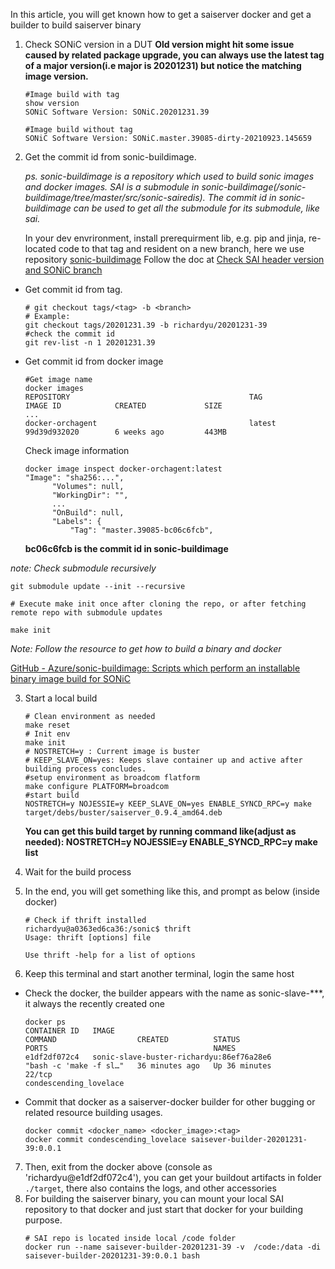 In this article, you will get known how to get a saiserver docker and get a builder to build saiserver binary

1. Check SONiC version in a DUT
**Old version might hit some issue caused by related package upgrade, you can always use the latest tag of a major version(i.e major is 20201231) but notice the matching image version.**
   ```
   #Image build with tag
   show version
   SONiC Software Version: SONiC.20201231.39
   ```
   ```
   #Image build without tag
   SONiC Software Version: SONiC.master.39085-dirty-20210923.145659
   ```
2.  Get the commit id from sonic-buildimage.

      *ps. sonic-buildimage is a repository which used to build sonic images and docker images. SAI is a submodule in sonic-buildimage(/sonic-buildimage/tree/master/src/sonic-sairedis). The commit id in sonic-buildimage can be used to get all the submodule for its submodule, like sai.*

      In your dev envrironment, install prerequirment lib, e.g. pip and jinja, re-located code to that tag and resident on a new branch, 
      here we use repository [sonic-buildimage](https://github.com/Azure/sonic-buildimage)
      Follow the doc at [Check SAI header version and SONiC branch](https://github.com/Azure/sonic-mgmt/blob/master/docs/testbed/sai_quality/CheckSAIHeaderVersionAndSONiCBranch.md)

   - Get commit id from tag.

      ```	
      # git checkout tags/<tag> -b <branch>
      # Example:
      git checkout tags/20201231.39 -b richardyu/20201231-39
      #check the commit id
      git rev-list -n 1 20201231.39
      ```
   - Get commit id from docker image
      ```
      #Get image name
      docker images
      REPOSITORY                                        TAG                                  IMAGE ID            CREATED             SIZE   
      ...   
      docker-orchagent                                  latest                               99d39d932020        6 weeks ago         443MB
      ```
      Check image information
      ```
      docker image inspect docker-orchagent:latest
      "Image": "sha256:...",
            "Volumes": null,
            "WorkingDir": "",
            ...
            "OnBuild": null,
            "Labels": {
                "Tag": "master.39085-bc06c6fcb",

      ```
      **bc06c6fcb is the commit id in sonic-buildimage** 

   *note: Check submodule recursively*
   ```
   git submodule update --init --recursive

   # Execute make init once after cloning the repo, or after fetching remote repo with submodule updates

   make init
   ```
   *Note: Follow the resource to get how to build a binary and docker*

   [GitHub - Azure/sonic-buildimage: Scripts which perform an installable binary image build for SONiC](https://github.com/Azure/sonic-buildimage)

3. Start a local build
   ```
   # Clean environment as needed
   make reset
   # Init env
   make init
   # NOSTRETCH=y : Current image is buster
   # KEEP_SLAVE_ON=yes: Keeps slave container up and active after building process concludes.
   #setup environment as broadcom flatform
   make configure PLATFORM=broadcom
   #start build
   NOSTRETCH=y NOJESSIE=y KEEP_SLAVE_ON=yes ENABLE_SYNCD_RPC=y make target/debs/buster/saiserver_0.9.4_amd64.deb
   ```
   **You can get this build target by running command like(adjust as needed): NOSTRETCH=y NOJESSIE=y ENABLE_SYNCD_RPC=y make list**


4. Wait for the build process 
5. In the end, you will get something like this, and prompt as below (inside docker)
   ```
   # Check if thrift installed
   richardyu@a0363ed6ca36:/sonic$ thrift
   Usage: thrift [options] file

   Use thrift -help for a list of options
   ```
6. Keep this terminal and start another terminal, login the same host
 - Check the docker, the builder appears with the name as sonic-slave-***, it always the recently created one
   ```
   docker ps
   CONTAINER ID   IMAGE                                                 COMMAND                  CREATED          STATUS          
   PORTS                                     NAMES
   e1df2df072c4   sonic-slave-buster-richardyu:86ef76a28e6              "bash -c 'make -f sl…"   36 minutes ago   Up 36 minutes   
   22/tcp                                         condescending_lovelace
   ```
 - Commit that docker as a saiserver-docker builder for other bugging or related resource building usages.
   ```
   docker commit <docker_name> <docker_image>:<tag>
   docker commit condescending_lovelace saisever-builder-20201231-39:0.0.1
   ```
7. Then, exit from the docker above (console as 'richardyu@e1df2df072c4'), you can get your buildout artifacts in folder `./target`, there also contains the logs, and other accessories
8. For building the saiserver binary, you can mount your local SAI repository to that docker and just start that docker for your building purpose.
   ```
   # SAI repo is located inside local /code folder
   docker run --name saisever-builder-20201231-39 -v  /code:/data -di saisever-builder-20201231-39:0.0.1 bash
   ```